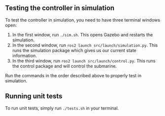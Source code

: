 ## Testing the controller in simulation
To test the controller in simulation, you need to have three terminal windows open: 

1. In the first window, run `./sim.sh`. This opens Gazebo and restarts the simulation.
2. In the second window, run `ros2 launch src/launch/simulation.py`. This runs the simulation package which gives us our current state information.
3. In the third window, run `ros2 launch src/launch/control.py`. This runs the control package and will control the submarine.

Run the commands in the order described above to properly test in simulation. 

## Running unit tests
To run unit tests, simply run `./tests.sh` in your terminal.
